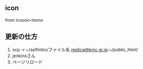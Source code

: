 ## icon
from icooon-mono
## 更新の仕方
1. scp -r ~/selfintro/ファイル名 replica@kmc.gr.jp:\~/public_html/
2. jenkinsさん
3. ページリロード
